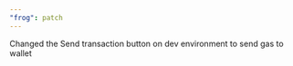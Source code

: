 ```yaml
---
"frog": patch
---
```


Changed the Send transaction button on dev environment to send gas to wallet
